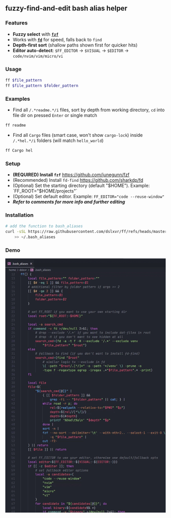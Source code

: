 ## fuzzy-find-and-edit bash alias helper

### Features
- **Fuzzy select** with **[`fzf`](https://github.com/junegunn/fzf)**
- Works with **[`fd`](https://github.com/sharkdp/fd)** for speed, falls back to `find`
- **Depth-first sort** (shallow paths shown first for quicker hits)
- **Editor auto-detect**: `$FF_EDITOR` -> `$VISUAL` -> `$EDITOR` -> `code/nvim/vim/micro/vi`

### Usage
```bash
ff $file_pattern
ff $file_pattern $folder_pattern
```

### Examples
- Find all `/.*readme.*/i` files, sort by depth from working directory, `cd` into file dir on pressed `Enter` or single match
```bash
ff readme
```
- Find all `Cargo` files (smart case, won't show `cargo-lock`) inside `/.*hel.*/i` folders (will match `hello_world`)
```bash
ff Cargo hel
```

### Setup
- **(REQUIRED) Install `fzf`** https://github.com/junegunn/fzf
- (Recommended) Install `fd-find` https://github.com/sharkdp/fd
- (Optional) Set the starting directory (default "$HOME"). Example: `FF_ROOT="$HOME/projects"`
- (Optional) Set default editor. Example: `FF_EDITOR="code --reuse-window"`
- ***Refer to comments for more info and further editing***

### Installation
```bash
# add the function to bash_aliases
curl -sSL https://raw.githubusercontent.com/dslxvr/ff/refs/heads/master/ff.sh \
    >> ~/.bash_aliases
```

### Demo
![ff demo](ff-demo.gif)